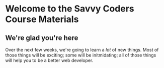 # Welcome to the Savvy Coders Course Materials
## We're glad you're here

Over the next few weeks, we're going to learn a _lot_ of new things. Most of those things will be exciting; some will be initmidating; all of those things will help you to be a better web developer.
